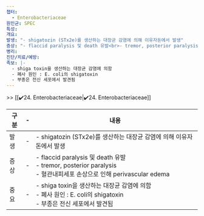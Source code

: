 ```yaml
---
챕터:
  - Enterobacteriaceae
원인균: SPEC
특성: 
개요: 
발생: "- shigatozin (STx2e)를 생산하는 대장균 감염에 의해 이유자돈에서 발생"
증상: "- flaccid paralysis 및 death 유발<br>- tremor, posterior paralysis<br>- 혈관내피세포 손상으로 인해 perivascular edema"
병리: 
진단/치료/예방: 
족보: |-
  - shiga toxin을 생산하는 대장균 감염에 의함
  - 폐사 원인 : E. coli의 shigatoxin
  - 부종은 전신 세포에서 발견됨
---
```

\>> [[✔️24. Enterobacteriaceae|✔️24. Enterobacteriaceae]]


| 구분  | -   | 내용                                                                                                     |
| --- | --- | ------------------------------------------------------------------------------------------------------ |
| 발생  | -   | - shigatozin (STx2e)를 생산하는 대장균 감염에 의해 이유자돈에서 발생                                                        |
| 증상  | -   | - flaccid paralysis 및 death 유발<br>- tremor, posterior paralysis<br>- 혈관내피세포 손상으로 인해 perivascular edema |
| 중요  | -   | - shiga toxin을 생산하는 대장균 감염에 의함<br>- 폐사 원인 : E. coli의 shigatoxin<br>- 부종은 전신 세포에서 발견됨                   |
